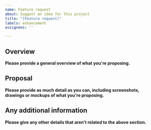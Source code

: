 ```yaml
---
name: Feature request
about: Suggest an idea for this project
title: "[Feature request]"
labels: enhancement
assignees: ''

---
```


## Overview

__Please provide a general overview of what you're proposing.__

## Proposal

__Please provide as much detail as you can, including screenshots, drawings or mockups of what you're proposing.__

## Any additional information

__Please give any other details that aren't related to the above section.__
